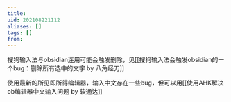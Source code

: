 ```yaml
---
title: 
uid: 202108221112
aliases: []
tags: []
from: 
---
```

搜狗输入法与obsidian连用可能会触发删除，见[[搜狗输入法会触发obsidian的一个bug：删除所有选中的文字 by 八角经刀]]

使用最新的所见即所得编辑器，输入中文存在一些bug，但可以用[[使用AHK解决ob编辑器中文输入问题 by 软通达]]